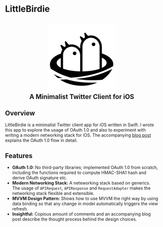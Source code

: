 # LittleBirdie

<h2 align="center">
  <img src="https://github.com/manishkumar03/LittleBirdie/blob/main/Resources/AppIconSource.jpg" width="224px"/><br/>
  A Minimalist Twitter Client for iOS
</h2>

## Overview
LittleBirdie is a minimalist Twitter client app for iOS written in Swift. I wrote this app to explore the usage of OAuth 1.0 and also to experiment with writing a modern networking stack for iOS. The accompanying [blog post](https://manishkumar03.github.io/2021/04/06/OAuth-flow-for-Twitter.html) explains the OAuth 1.0 flow in detail. 


## Features
- **OAuth 1.0:** No third-party libraries; implemented OAuth 1.0 from scratch, including the functions required to compute HMAC-SHA1 hash and derive OAuth signature etc.
- **Modern Networking Stack:** A neteworking stack based on generics. The usage of `APIRequest`, `APIResponse` and `RequestAdapter` makes the networking stack flexible and extensible.
- **MVVM Design Pattern:** Shows how to use MVVM the right way by using data binding so that any change in model automatically triggers the view refresh.
- **Insightful:** Copious amount of comments and an accompanying blog post describe the thought process behind the design choices.